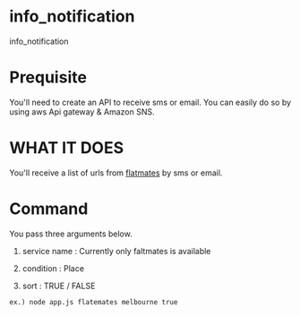 # info_notification
info_notification
# Prequisite
You'll need to create an API to receive sms or email.
You can easily do so by using aws Api gateway & Amazon SNS.

# WHAT IT DOES
You'll receive a list of urls from [flatmates](https://flatmates.com.au/) by sms or email.

# Command
You pass three arguments below.

1. service name : Currently only faltmates is available

2. condition : Place

3. sort : TRUE / FALSE

``` ex.) node app.js flatemates melbourne true ```
